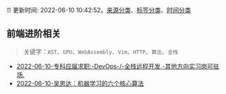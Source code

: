 :alarm_clock: 更新时间: 2022-06-10 10:42:52。[来源分类](../README.md)、[标签分类](../TAGS.md)、[时间分类](../TIMELINE.md)

## 前端进阶相关


> 关键字：`AST`、`GPU`、`WebAssembly`、`Vim`、`HTTP`、`算法`、`全栈`



- [2022-06-10-专科应届求职:-DevOps-/-全栈远程开发,-其他方向实习岗可驻场.](https://www.v2ex.com/t/858763) 
- [2022-06-10-吴恩达：机器学习的六个核心算法](https://toutiao.io/k/7s61wih) 